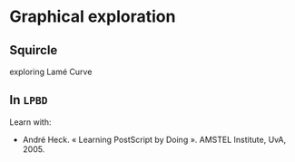 # Graphical exploration

## Squircle
exploring Lamé Curve

## In ``LPBD``
Learn with:
- André Heck. « Learning PostScript by Doing ». AMSTEL Institute, UvA, 2005.
